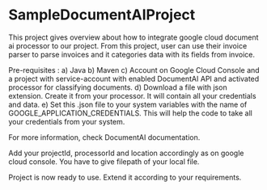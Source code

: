 # SampleDocumentAIProject
This project gives overview about how to integrate google cloud document ai processor to our project. From this project, user can use their invoice parser to parse invoices and it categories data with its fields from invoice.

Pre-requisites : 
a) Java
b) Maven
c) Account on Google Cloud Console and a project with service-account with enabled DocumentAI API and activated processor for classifying documents.
d) Download a file with json extension. Create it from your processor. It will contain all your credentials and data.
e) Set this .json file to your system variables with the name of GOOGLE_APPLICATION_CREDENTIALS. This will help the code to take all your credentials from your system.

For more information, check DocumentAI documentation.

Add your projectId, processorId and location accordingly as on google cloud console. You have to give filepath of your local file.

Project is now ready to use. Extend it according to your requirements.
